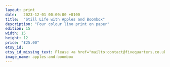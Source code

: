 ```yaml
---
layout: print
date:   2023-12-01 00:00:00 +0100
title:  "Still Life with Apples and Boombox"
description: "Four colour lino print on paper"
edition: 15
width: 15
height: 12
price: "£25.00"
etsy_id:
etsy_id_missing_text: Please <a href="mailto:contact@fivequarters.co.uk">contact me</a> if you're interested in buying this print.
image_name: apples-and-boombox
---
```

